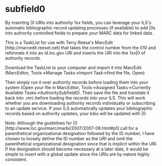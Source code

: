 # subfield0
<p>By inserting |0 URIs into authority 1xx fields, you can leverage your ILS's automatic bibliographic record updating processes (if available) to add |0s into authority controlled fields to prepare your MARC data for linked data.</p>
<p>This is a TaskList for use with Terry Reese's MarcEdit [http://marcedit.reeset.net] that takes the control number from the 010 and reformats it into an id.loc.gov URI and inserts the URI into the 1xx|0 of authority records.</p>
Download the TaskList to your computer and import it into MarcEdit.  (MarcEditor, Tools->Manage Tasks->Import Task->find the file, Open)
<p>Then simply run it over authority records before loading them into your system (Open your file in MarcEditor, Tools->Assigned Tasks->Currently Available Tasks->AuthoritySubfield0).  Then save the file and translate it back into .mrc before loading the records into your ILS.  This will work whether you are downloading authority records individually or subscribing to an update service.  
If your ILS automatically updates your bibliographic records based on authority updates, your bibs will be updated with |0.</p>
<p>Note: Although the guidelines for |0 [http://www.loc.gov/marc/marbi/2007/2007-06.html#p1] call for a parenthetical organizational designation followed by the ID number, I have chosen to loosely define the ID number as the URI and omit the parenthetical organizational designation since that is implicit within the URI.  If the designation should become necessary at a later date, it would be simple to insert with a global update since the URIs are by nature highly consistent.</p>
